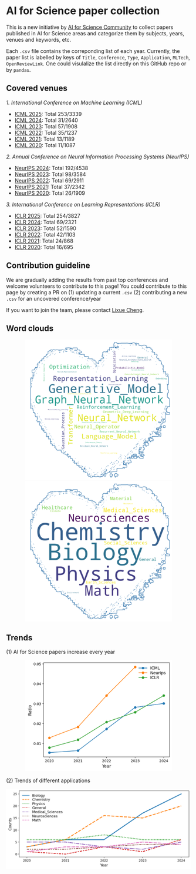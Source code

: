 # AI for Science paper collection

This is a new initiative by [AI for Science Community](https://ai4sciencecommunity.github.io/) to collect papers published in AI for Science areas and categorize them by subjects, years, venues and keywords, etc. 

Each `.csv` file contains the correponding list of each year. Currently, the paper list is labelled by keys of `Title`, `Conference`, `Type`, `Application`, `MLTech`, `OpenReviewLink`. One could visulalize the list directly on this GitHub repo or by `pandas`. 

## Covered venues
*1. International Conference on Machine Learning (ICML)*
- [ICML 2025](icml/icml_2025.csv): Total 253/3339
- [ICML 2024](icml/icml_2024.csv): Total 31/2640 
- [ICML 2023](icml/icml_2023.csv): Total 57/1908 
- [ICML 2022](icml/icml_2022.csv): Total 35/1237
- [ICML 2021](icml/icml_2021.csv): Total 13/1189
- [ICML 2020](icml/icml_2020.csv): Total 11/1087

*2. Annual Conference on Neural Information Processing Systems (NeurIPS)*
- [NeurIPS 2024](neurips/neurips_2024.csv): Total 192/4538
- [NeurIPS 2023](neurips/neurips_2023.csv): Total 98/3584 
- [NeurIPS 2022](neurips/neurips_2022.csv): Total 69/2911
- [NeurIPS 2021](neurips/neurips_2021.csv): Total 37/2342
- [NeurIPS 2020](neurips/neurips_2020.csv): Total 26/1909 

*3. International Conference on Learning Representations (ICLR)*
- [ICLR 2025](iclr/iclr_2025.csv): Total 254/3827
- [ICLR 2024](iclr/iclr_2024.csv): Total 69/2321
- [ICLR 2023](iclr/iclr_2023.csv): Total 52/1590 
- [ICLR 2022](iclr/iclr_2022.csv): Total 42/1103
- [ICLR 2021](iclr/iclr_2021.csv): Total 24/868
- [ICLR 2020](iclr/iclr_2020.csv): Total 16/695

## Contribution guideline
We are gradually adding the results from past top conferences and welcome volunteers to contribute to this page!
You could contribute to this page by creating a PR on (1) updating a current `.csv` (2) contributing a new `.csv` for an uncovered conference/year

If you want to join the team, please contact <a href="mailto:sherrylixuecheng@google.com">Lixue Cheng</a>.

## Word clouds
<p align="center">
  <img src="src/ml.png" width="400" title="ML techniques">
  <img src="src/science.png" width="400" title="Science applications">
</p>

## Trends
(1) AI for Science papers increase every year
<p align="center">
  <img src="src/ai4s_paper_ratio.png" width="400" title="Applications of ML papers in main conferences">
</p>

(2) Trends of different applications
<p align="center">
  <img src="src/conference_application_year.png" width="600" title="Applications of ML papers in main conferences">
</p>
